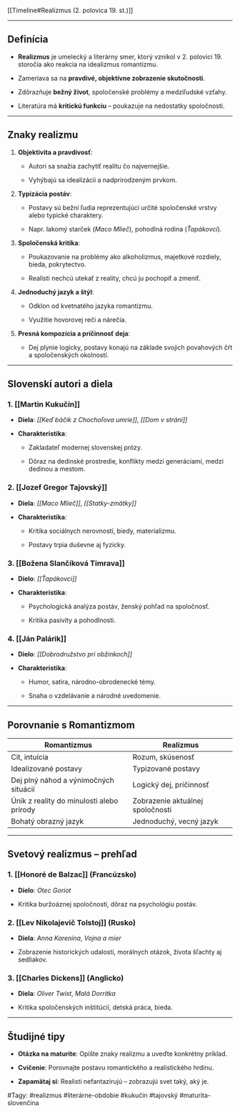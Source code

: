 [[Timeline#Realizmus (2. polovica 19. st.)]]

---

## Definícia

- **Realizmus** je umelecký a literárny smer, ktorý vznikol v 2. polovici 19. storočia ako reakcia na idealizmus romantizmu.
    
- Zameriava sa na **pravdivé, objektívne zobrazenie skutočnosti**.
    
- Zdôrazňuje **bežný život**, spoločenské problémy a medziľudské vzťahy.
    
- Literatúra má **kritickú funkciu** – poukazuje na nedostatky spoločnosti.
    

---

## Znaky realizmu

1. **Objektivita a pravdivosť**:
    
    - Autori sa snažia zachytiť realitu čo najvernejšie.
        
    - Vyhýbajú sa idealizácii a nadprirodzeným prvkom.
        
2. **Typizácia postáv**:
    
    - Postavy sú bežní ľudia reprezentujúci určité spoločenské vrstvy alebo typické charaktery.
        
    - Napr. lakomý starček (_Maco Mlieč_), pohodlná rodina (_Ťapákovci_).
        
3. **Spoločenská kritika**:
    
    - Poukazovanie na problémy ako alkoholizmus, majetkové rozdiely, bieda, pokrytectvo.
        
    - Realisti nechcú utekať z reality, chcú ju pochopiť a zmeniť.
        
4. **Jednoduchý jazyk a štýl**:
    
    - Odklon od kvetnatého jazyka romantizmu.
        
    - Využitie hovorovej reči a nárečia.
        
5. **Presná kompozícia a príčinnosť deja**:
    
    - Dej plynie logicky, postavy konajú na základe svojich povahových čŕt a spoločenských okolností.
        

---

## Slovenskí autori a diela

### 1. **[[Martin Kukučín]]**

- **Diela**: _[[Keď báčik z Chochoľova umrie]]_, _[[Dom v stráni]]_
    
- **Charakteristika**:
    
    - Zakladateľ modernej slovenskej prózy.
        
    - Dôraz na dedinské prostredie, konflikty medzi generáciami, medzi dedinou a mestom.
        

### 2. **[[Jozef Gregor Tajovský]]**

- **Diela**: _[[Maco Mlieč]]_, _[[Statky-zmätky]]_
    
- **Charakteristika**:
    
    - Kritika sociálnych nerovností, biedy, materializmu.
        
    - Postavy trpia duševne aj fyzicky.
        

### 3. **[[Božena Slančíková Timrava]]**

- **Dielo**: _[[Ťapákovci]]_
    
- **Charakteristika**:
    
    - Psychologická analýza postáv, ženský pohľad na spoločnosť.
        
    - Kritika pasivity a pohodlnosti.
        

### 4. **[[Ján Palárik]]**

- **Dielo**: _[[Dobrodružstvo pri obžinkoch]]_
    
- **Charakteristika**:
    
    - Humor, satira, národno-obrodenecké témy.
        
    - Snaha o vzdelávanie a národné uvedomenie.
        

---

## Porovnanie s Romantizmom

|**Romantizmus**|**Realizmus**|
|---|---|
|Cit, intuícia|Rozum, skúsenosť|
|Idealizované postavy|Typizované postavy|
|Dej plný náhod a výnimočných situácií|Logický dej, príčinnosť|
|Únik z reality do minulosti alebo prírody|Zobrazenie aktuálnej spoločnosti|
|Bohatý obrazný jazyk|Jednoduchý, vecný jazyk|

---

## Svetový realizmus – prehľad

### 1. **[[Honoré de Balzac]]** (Francúzsko)

- **Dielo**: _Otec Goriot_
    
- Kritika buržoáznej spoločnosti, dôraz na psychológiu postáv.
    

### 2. **[[Lev Nikolajevič Tolstoj]]** (Rusko)

- **Diela**: _Anna Karenina_, _Vojna a mier_
    
- Zobrazenie historických udalostí, morálnych otázok, života šľachty aj sedliakov.
    

### 3. **[[Charles Dickens]]** (Anglicko)

- **Diela**: _Oliver Twist_, _Malá Dorritka_
    
- Kritika spoločenských inštitúcií, detská práca, bieda.
    

---

## Študijné tipy

- **Otázka na maturite**: Opíšte znaky realizmu a uveďte konkrétny príklad.
    
- **Cvičenie**: Porovnajte postavu romantického a realistického hrdinu.
    
- **Zapamätaj si**: Realisti nefantazírujú – zobrazujú svet taký, aký je.
    

#Tagy: #realizmus #literárne-obdobie #kukučin #tajovský #maturita-slovenčina